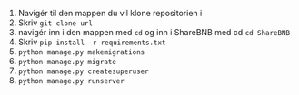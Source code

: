 1. Navigér til den mappen du vil klone repositorien i
2. Skriv `git clone url`
3. navigér inn i den mappen med `cd` og inn i ShareBNB med cd `cd ShareBNB`
4. Skriv `pip install -r requirements.txt`
5. `python manage.py makemigrations`
6. `python manage.py migrate`
7. `python manage.py createsuperuser`
8. `python manage.py runserver`